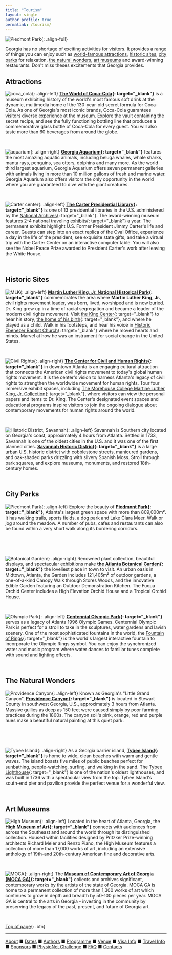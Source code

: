 ```yaml
---
title: "Tourism"
layout: single
author_profile: true
permalink: /tourism/
---
```

![Piedmont Park](/assets/img/piedmont_park.png){: .align-full}

<a name="top"></a>

Georgia has no shortage of exciting activities for visitors. It provides a range of things you can enjoy such as [world-famous attractions](../tourism/#attractions), [historic sites](../tourism/#history), [city parks](../tourism/#parks) for relaxation, [the natural wonders](../tourism/#wonders), [art museums](../tourism/#arts) and award-winning restaurants. Don't miss theses excitements that Georgia provides.

## <a name="attractions"></a> Attractions
![coca_cola](/assets/img/world_of_coca.jpeg){: .align-left} **[The World of Coca-Cola](https://www.worldofcoca-cola.com/){: target="_blank"}** is a museum exhibiting history of the world's most famous soft drink at the dynamic, multimedia home of the 130-year-old secret formula for Coca-Cola. As one of Georgia's most iconic brands, Coca-Cola guarantees visitors diverse experience at the museum. Explore the vault containing the secret recipe, and see the fully functioning bottling line that produces a commemorative glass bottle of Coca-Cola for every guest. You will also taste more than 60 beverages from around the globe.

&nbsp;

![aquarium](/assets/img/aquarium.jpg){: .align-right} **[Georgia Aquarium](https://www.georgiaaquarium.org/){: target="_blank"}** features the most amazing aquatic animals, including beluga whales, whale sharks, manta rays, penguins, sea otters, dolphins and many more. As the world third largest aquarium, Georgia Aquarium offers seven permanent galleries with animals living in more than 10 million gallons of fresh and marine water. Georgia Aquarium also offers visitors the only opportunity in the world where you are guaranteed to dive with the giant creatures.

&nbsp;

![Carter center](/assets/img/carter_center.jpeg){: .align-left} **[The Carter Presidential Library](https://www.jimmycarterlibrary.gov/){: target="_blank"}** is one of 13 presidential libraries in the U.S. administered by the [National Archives](https://www.archives.gov/about){: target="_blank"}. The award-winning museum features 2-4 national traveling [exhibits](https://www.jimmycarterlibrary.gov/events){: target="_blank"} a year. The permanent exhibits highlight U.S. Former President Jimmy Carter's life and career. Guests can step into an exact replica of the Oval Office, experience a day in the life of the president, see exquisite state gifts, and take a virtual trip with the Carter Center on an interactive computer table. You will also see the Nobel Peace Prize awarded to President Carter's work after leaving the White House.

&nbsp;

## <a name="history"></a> Historic Sites
![MLK](/assets/img/mlk.jpg){: .align-left} **[Martin Luther King, Jr. National Historical Park](https://www.nps.gov/malu/index.htm){: target="_blank"}** commemorates the area where **Martin Luther King, Jr.**, civil rights movement leader, was born, lived, worshiped and is now buried. Dr. King grew up in a time of racial segregation and became a leader of the modern civil rights movement. Visit [the King Center](https://thekingcenter.org/){: target="_blank"} to hear his story, [the home of his birth](https://www.nps.gov/malu/planyourvisit/birth-home.htm){: target="_blank"}, and where he played as a child. Walk in his footsteps, and hear his voice in [Historic Ebenezer Baptist Church](https://www.ebenezeratl.org/){: target="_blank"} where he moved hearts and minds. Marvel at how he was an instrument for social change in the United States.

&nbsp;

![Civil Rights](/assets/img/civil.jpg){: .align-right} **[The Center for Civil and Human Rights](https://www.civilandhumanrights.org/){: target="_blank"}** in downtown Atlanta is an engaging cultural attraction that connects the American civil rights movement to today's global human rights movement. It is the center's vision to harness Atlanta's legacy of civil rights to strengthen the worldwide movement for human rights. Tour four immersive exhibit spaces, including [The Morehouse College Martine Luther King, Jr. Collection](https://www.civilandhumanrights.org/mlk/){: target="_blank"}, where visitors can view the personal papers and items to Dr. King. The Center's designated event spaces and educational programs inspire visitors to join the ongoing dialogue about contemporary movements for human rights around the world.

&nbsp;

![Historic District, Savannah](/assets/img/savannah.jpg){: .align-left} Savannah is Southern city located on Georgia's coast, approximately 4 hours from Atlanta. Settled in 1733, Savannah is one of the oldest cities in the U.S. and it was one of the first planned cities. **[Savannah Historic District](https://www.savannah.com/savannah-historic-district/){: target="_blank"}** is a large urban U.S. historic district with cobblestone streets, manicured gardens, and oak-shaded parks drizzling with silvery Spanish Moss. Stroll through park squares, and explore museums, monuments, and restored 18th-century homes. 

&nbsp;

## <a name="parks"></a> City Parks
![Piedmont Park](/assets/img/piedmont_park.jpg){: .align-left} Explore the beauty of **[Piedmont Park](https://piedmontpark.org/){: target="_blank"}**, Atlanta's largest green space with more than 809,000m². It has walking trails, sports fields, a dog park and Lake Clara Meer. Walk or jog around the meadow. A number of pubs, cafes and restaurants can also be found within a very short walk along its bordering corridors.

&nbsp;

&nbsp;

![Botanical Garden](/assets/img/botanical_garden.jpg){: .align-right} Renowned plant collection, beautiful displays, and spectacular exhibitions make **[the Atlanta Botanical Garden](https://atlantabg.org/){: target="_blank"}** the loveliest place in town to visit. An urban oasis in Midtown, Atlanta, the Garden includes 121,405m² of outdoor gardens, a one-of-a-kind Canopy Walk through Stores Woods, and the innovative Edible Garden featuring an Outdoor Demonstration Kitchen. The Fuqua Orchid Center includes a High Elevation Orchid House and a Tropical Orchid House.

&nbsp;

![Olympic Park](/assets/img/centennial_park.jpg){: .align-left} **[Centennial Olympic Park](https://www.gwcca.org/centennial-olympic-park){: target="_blank"}** serves as a legacy of Atlanta 1996 Olympic Games. Centennial Olympic Park is perfect for a stroll to take in the sculptures, water gardens and lavish scenery. One of the most sophisticated fountains in the world, the [Fountain of Rings](https://www.gwcca.org/centennial-olympic-park/fountain-of-rings){: target="_blank"} is the world's largest interactive fountain to incorporate the Olympic Rings symbol. You can enjoy the synchronized water and music program where water dances to familiar tunes complete with sound and lighting effects. 

&nbsp;

## <a name="wonders"></a> The Natural Wonders
![Providence Canyon](/assets/img/canyon.jpg){: .align-left} Known as Georgia's "Little Grand Canyon", **[Providence Canyon](https://gastateparks.org/ProvidenceCanyon){: target="_blank"}** is located in Stewart County in southwest Georgia, U.S., approximately 3 hours from Atlanta. Massive gullies as deep as 150 feet were caused simply by poor farming practices during the 1800s. The canyon soil's pink, orange, red and purple hues make a beautiful natural painting at this quiet park.

&nbsp;

&nbsp;

![Tybee Island](/assets/img/tybee.jpg){: .align-right} As a Georgia barrier island, **[Tybee Island](https://visittybee.com/){: target="_blank"}** is home to wide, clean beaches with warm and gentle waves. The island boasts five miles of public beaches perfect for sunbathing, people-watching, surfing, and walking in the sand. The [Tybee Lighthouse](https://www.tybeelighthouse.org/){: target="_blank"} is one of the nation's oldest lighthouses, and was built in 1736 with a spectacular view from the top. Tybee Island's south-end pier and pavilion provide the perfect venue for a wonderful view.

&nbsp;

## <a name="arts"></a> Art Museums
![High Museum](/assets/img/high.jpg){: .align-left} Located in the heart of Atlanta, Georgia, the **[High Museum of Art](https://high.org/){: target="_blank"}** connects with audiences from across the Southeast and around the world through its distinguished collection. Housed within facilities designed by Pritzker Prize-winning architects Richard Meier and Renzo Piano, the High Museum features a collection of more than 17,000 works of art, including an extensive anthology of 19th-and 20th-century American fine and decorative arts.

&nbsp;

![MOCA](/assets/img/moca.jpg){: .align-right} The **[Museum of Contemporary Art of Georgia (MOCA GA)](https://mocaga.org/){: target="_blank"}** collects and archives significant, contemporary works by the artists of the state of Georgia. MOCA GA is home to a permanent collection of more than 1,300 works of art which continues to grow in depth and breadth by 50-100 pieces per year. MOCA GA is central to the arts in Georgia - investing in the community by preserving the legacy of the past, present, and future of Georgia art.

&nbsp;


[Top of page](#top){: .btn}

---

[About](../about/) &#9632; [Dates](../dates/) &#9632; [Authors](../authors) &#9632; [Programme](../programme/) &#9632; [Venue](../venue/) &#9632; [Visa Info](../visa) &#9632; [Travel Info](../travel) &#9632;  [Sponsors](../sponsors/) &#9632; [PhysioNet Challenge](../challenge/) &#9632; [FAQ](../faq/) &#9632; [Contacts](../contact/)
